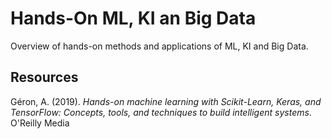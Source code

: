 # Hands-On ML, KI an Big Data
Overview of hands-on methods and applications of ML, KI and Big Data.

## Resources
Géron, A. (2019). <i> Hands-on machine learning with Scikit-Learn, Keras, and TensorFlow: Concepts, tools, and techniques to build intelligent systems</i>. O'Reilly Media

<!--
TODO:
-->
